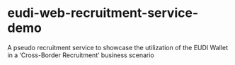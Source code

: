 # eudi-web-recruitment-service-demo
A pseudo recruitment service to showcase the utilization of the EUDI Wallet in a ‘Cross-Border Recruitment’ business scenario
